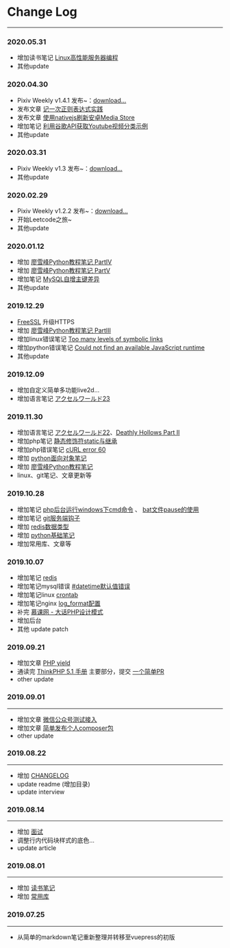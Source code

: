# Change Log
---------------
### 2020.05.31
* 增加读书笔记 [Linux高性能服务器编程](/book/high_performance_linux_server_programming/1.html)
* 其他update

### 2020.04.30
* Pixiv Weekly v1.4.1 发布~：[download...](https://media.yuzu-hime.fun/pixiv_weekly.v1.4.1.apk)
* 发布文章 [记一次正则表达式实践](https://segmentfault.com/a/1190000022417485)
* 发布文章 [使用nativejs刷新安卓Media Store](https://ask.dcloud.net.cn/article/37160)
* 增加笔记 [利用谷歌API获取Youtube视频分类示例](/other/note.html#python利用谷歌api获取youtube视频分类示例)
* 其他update

### 2020.03.31
* Pixiv Weekly v1.3 发布~：[download...](https://media.yuzu-hime.fun/pixiv_weekly.v1.3.apk)
* 其他update

### 2020.02.29
* Pixiv Weekly v1.2.2 发布~：[download...](https://media.yuzu-hime.fun/pixiv_weekly.v1.2.2.apk)
* 开始Leetcode之旅~
* 其他update

### 2020.01.12
* 增加 [廖雪峰Python教程笔记 PartIV](/book/liaoxuefeng_python/4.html)
* 增加 [廖雪峰Python教程笔记 PartV](/book/liaoxuefeng_python/5.html)
* 增加笔记 [MySQL自增主键差异](/mysql/#关于自增主键)
* 其他update

### 2019.12.29
* [FreeSSL](https://freessl.cn/) 升级HTTPS
* 增加 [廖雪峰Python教程笔记 PartIII](/book/liaoxuefeng_python/3.html)
* 增加linux错误笔记 [Too many levels of symbolic links](/linux/error.html#too-many-levels-of-symbolic-links)
* 增加python错误笔记 [Could not find an available JavaScript runtime](/python/error.html#could-not-find-an-available-javascript-runtime)
* 其他update

### 2019.12.09
* 增加自定义简单多功能live2d...
* 增加语言笔记 [アクセルワールド23](/language/accel_world_23.html)

### 2019.11.30
* 增加语言笔记 [アクセルワールド22](/language/accel_world_22.html)、[Deathly Hollows Part II](/language/Deathly_Hollows_Part_II.html)
* 增加php笔记 [静态修饰符static与继承](/php/static_and_inherit.html)
* 增加php错误笔记 [cURL error 60](/php/error.html#curl-error-60-ssl-certificate-problem)
* 增加 [python面向对象笔记](/book/weixi_python_oop.html)
* 增加 [廖雪峰Python教程笔记](/book/liaoxuefeng_python/1.html)
* linux、git笔记、文章更新等

### 2019.10.28
* 增加笔记 [php后台运行windows下cmd命令](/other/note.html#php后台运行windows下cmd命令) 、 [bat文件pause的使用](/other/note.html#windows-bat文件使用-pause)
* 增加笔记 [git服务端钩子](/git/note.html#服务端钩子)
* 增加 [redis数据类型](/php/redis.html#数据类型)
* 增加 [python基础笔记](/book/weixi_python.html)
* 增加常用库、文章等

### 2019.10.07
* 增加笔记 [redis](/php/redis.html)
* 增加笔记mysql错误 [#datetime默认值错误](/mysql/error.html#datetime默认值错误)
* 增加笔记linux [crontab](/linux/note.html#crontab)
* 增加笔记nginx [log_format配置](/php/nginx.html#日志格式log-format配置示例)
* 补完 [慕课网 - 大话PHP设计模式](https://www.imooc.com/learn/236)
* 增加后台
* 其他 update patch

### 2019.09.21
* 增加文章 [PHP yield](/php/php_yield.html)
* 通读完 [ThinkPHP 5.1 手册](https://www.kancloud.cn/manual/thinkphp5_1/353946) 主要部分，提交 [一个简单PR](https://github.com/top-think/framework/pull/2005)
* other update

### 2019.09.01
---------------
* 增加文章 [微信公众号测试接入](/php/wx_test.html)
* 增加文章 [简单发布个人composer包](/php/composer_publish.html)
* other update

### 2019.08.22
---------------
* 增加 [CHANGELOG](/changelog)
* update readme (增加目录)
* update interview

### 2019.08.14
---------------
* 增加 [面试](/php/interview.html)
* 调整行内代码块样式的底色...
* update article

### 2019.08.01
---------------
* 增加 [读书笔记](/book/modern_php.html)
* 增加 [常用库](/repo)

### 2019.07.25
---------------
* 从简单的markdown笔记重新整理并转移至vuepress的初版